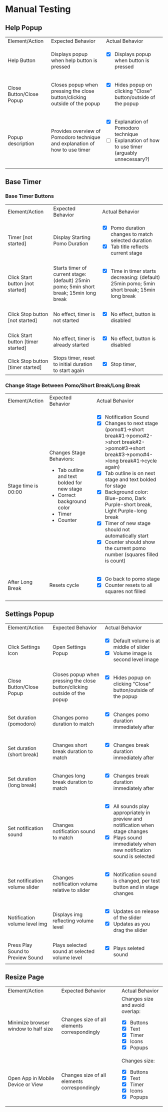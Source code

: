 # Manual Testing

## Help Popup
<table>
 <tr>
   <td>Element/Action</td>
   <td>Expected Behavior</td>
   <td>Actual Behavior</td>
  </tr>
  <tr>
   <td>Help Button</td>
   <td>Displays popup when help button is pressed</td>
   <td>
  
   - [x] Displays popup when button is pressed</td>
  
  </tr>
  <tr>
   <td>Close Button/Close Popup</td>
   <td>Closes popup when pressing the close button/clicking outside of the popup</td>
   <td>
  
   - [x] Hides popup on clicking "Close" button/outside of the popup</td>
  
  </tr>
  <tr>
   <td>Popup description</td>
   <td>Provides overview of Pomodoro technique and explanation of how to use timer</td>
   <td>
    
   - [x] Explanation of Pomodoro technique
   - [ ] Explanation of how to use timer (arguably unnecessary?)
   
   </td>
  </tr>
</table>

## Base Timer
### Base Timer Buttons
<table>
  <tr>
   <td>Element/Action</td>
   <td>Expected Behavior</td>
   <td>Actual Behavior</td>
  </tr>
  <tr>
   <td>Timer [not started]</td>
   <td>Display Starting Pomo Duration</td>
   <td> 
    
   - [x] Pomo duration changes to match selected duration
   - [x] Tab title reflects current stage
   
  </td>
  </tr>
  <tr>
   <td>Click Start button [not started]</td>
   <td>Starts timer of current stage: (default) 25min pomo; 5min short break; 15min long break</td>
   <td>
    
   - [x] Time in timer starts decreasing: (default) 25min pomo; 5min short break; 15min long break
   
   </td>
  </tr>
  <tr>
   <td>Click Stop button [not started]</td>
   <td>No effect, timer is not started</td>
   <td>
   
   - [x] No effect, button is disabled</td>
  
  </tr>
  <tr>
   <td>Click Start button [timer started]</td>
   <td>No effect, timer is already started</td>
   <td>
   
   - [x] No effect, button is disabled</td>
  
  </tr>
  <tr>
   <td>Click Stop button [timer started]</td>
   <td>Stops timer, reset to initial duration to start again</td>
   <td>
   
   - [x] Stop timer, </td>
  
  </tr>
</table>

### Change Stage Between Pomo/Short Break/Long Break
<table>
 <tr>
   <td>Element/Action</td>
   <td>Expected Behavior</td>
   <td>Actual Behavior</td>
  </tr>
  <tr>
   <td>Stage time is 00:00</td>
   <td>Changes Stage Behaviors:
   
   - Tab outline and text bolded for new stage
   - Correct background color
   - Timer
   - Counter
  
  </td>
   <td>
    
   - [x] Notification Sound
   - [x] Changes to next stage (pomo#1->short break#1->pomo#2->short break#2->pomo#3->short break#3->pomo#4->long break#1->cycle again)
   - [x] Tab outline is on next stage and text bolded for stage
   - [x] Background color: Blue-pomo, Dark Purple-short break, Light Purple-long break
   - [x] Timer of new stage should not automatically start
   - [x] Counter should show the current pomo number (squares filled is count)
   
   </td>
   
  </tr>
  <tr>
   <td>After Long Break</td>
   <td>
   Resets cycle
   </td>
   <td>
    
   - [x] Go back to pomo stage
   - [x] Counter resets to all squares not filled
   
   </td>
  </tr>
</table>


## Settings Popup
<table>
  <tr>
   <td>Element/Action</td>
   <td>Expected Behavior</td>
   <td>Actual Behavior</td>
  </tr>
  <tr>
   <td>Click Settings Icon</td>
   <td>Open Settings Popup</td>
   <td>
   
   - [x] Default volume is at middle of slider
   - [x] Volume image is second level image
   
   </td>
  </tr>
  <tr>
   <td>Close Button/Close Popup</td>
   <td>Closes popup when pressing the close button/clicking outside of the popup</td>
   <td>
   
   - [x] Hides popup on clicking "Close" button/outside of the popup</td>
  
  </tr>
  <tr>
   <td>Set duration (pomodoro)</td>
   <td>Changes pomo duration to match</td>
   <td>
   
   - [x] Changes pomo duration immediately after</td>
  
  </tr>
  <tr>
   <td>Set duration (short break)</td>
   <td>Changes short break duration to match</td>
   <td>
   
   - [x] Changes break duration immediately after</td>
  
  </tr>
  <tr>
   <td>Set duration (long break)</td>
   <td>Changes long break duration to match</td>
   <td>
   
   - [x] Changes break duration immediately after</td>
  
  </tr>
  <tr>
   <td>Set notification sound</td>
   <td>Changes notification sound to match</td>
   <td>
   
   - [x] All sounds play appropriately in preview and notification when stage changes
   - [x] Plays sound immediately when new notification sound is selected</td>
  
  </tr>
  <tr>
   <td>Set notification volume slider</td>
   <td>Changes notification volume relative to slider</td>
   <td>
   
   - [x] Notification sound is changed, per test button and in stage changes
   
   </td>
  </tr>
  <tr>
   <td>Notification volume level img</td>
   <td>Displays img reflecting volume level</td>
   <td>
   
   - [x] Updates on release of the slider
   - [x] Updates as you drag the slider
   
   </td>
  </tr>
  <tr>
   <td>Press Play Sound to Preview Sound</td>
   <td>Plays selected sound at selected volume level</td>
   <td>
   
   - [x] Plays seleted sound
   
   </td>
  </table>


  ## Resize Page
<table>
  <tr>
   <td>Element/Action</td>
   <td>Expected Behavior</td>
   <td>Actual Behavior</td>
  </tr>
  <tr>
   <td>Minimize browser window to half size</td>
   <td>Changes size of all elements correspondingly</td>
   <td>Changes size and avoid overlap:
   
   - [x] Buttons
   - [x] Text
   - [x] Timer
   - [x] Icons
   - [x] Popups
  
  </td>
  </tr>
  <tr>
   <td>Open App in Mobile Device or View</td>
   <td>Changes size of all elements correspondingly</td>
   <td>Changes size:
   
   - [x] Buttons
   - [x] Text
   - [x] Timer
   - [x] Icons
   - [x] Popups
  
  </td>
  </tr>
  </table>
